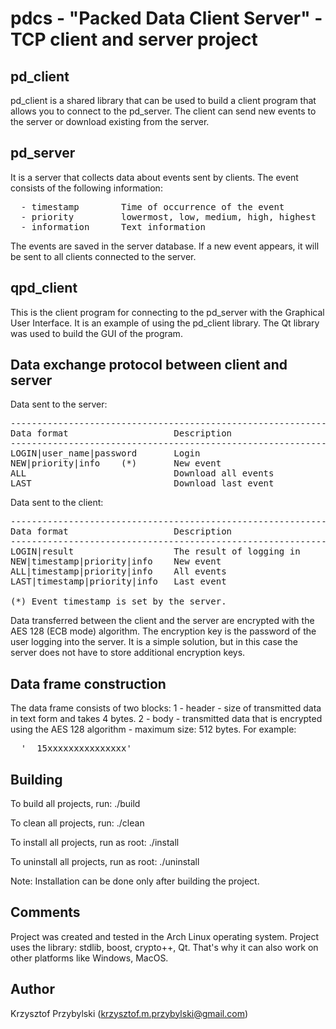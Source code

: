 pdcs - "Packed Data Client Server" - TCP client and server project
==================================================================

pd_client
----------------
pd_client is a shared library that can be used to build a client program that allows you to connect to the pd_server.
The client can send new events to the server or download existing from the server.


pd_server
----------------
It is a server that collects data about events sent by clients.
The event consists of the following information:
<pre>
  - timestamp        Time of occurrence of the event
  - priority         lowermost, low, medium, high, highest
  - information      Text information
</pre>
The events are saved in the server database.
If a new event appears, it will be sent to all clients connected to the server.


qpd_client
----------------
This is the client program for connecting to the pd_server with the Graphical User Interface.
It is an example of using the pd_client library.
The Qt library was used to build the GUI of the program.


Data exchange protocol between client and server
------------------------------------------------
Data sent to the server:
<pre>
-------------------------------------------------------------
Data format                    Description
-------------------------------------------------------------
LOGIN|user_name|password       Login
NEW|priority|info    (*)       New event
ALL                            Download all events
LAST                           Download last event
</pre>

Data sent to the client:
<pre>
-------------------------------------------------------------
Data format                    Description
-------------------------------------------------------------
LOGIN|result                   The result of logging in
NEW|timestamp|priority|info    New event
ALL|timestamp|priority|info    All events
LAST|timestamp|priority|info   Last event

(*) Event timestamp is set by the server.
</pre>
Data transferred between the client and the server are encrypted with the AES 128 (ECB mode) algorithm.
The encryption key is the password of the user logging into the server.
It is a simple solution, but in this case the server does not have to store additional encryption keys.


Data frame construction
---------------------------------------------
The data frame consists of two blocks:
1 - header - size of transmitted data in text form and takes 4 bytes.
2 - body - transmitted data that is encrypted using the AES 128 algorithm - maximum size: 512 bytes.
For example:
<pre>  '  15xxxxxxxxxxxxxxx' </pre>


Building
--------
To build all projects, run:
./build

To clean all projects, run:
./clean

To install all projects, run as root:
./install

To uninstall all projects, run as root:
./uninstall

Note: 
Installation can be done only after building the project.

Comments
--------
Project was created and tested in the Arch Linux operating system.
Project uses the library: stdlib, boost, crypto++, Qt. That's why it can also work on other platforms like Windows, MacOS.

Author
------
Krzysztof Przybylski (krzysztof.m.przybylski@gmail.com)
